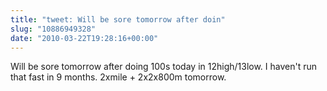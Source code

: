 ```yaml
---
title: "tweet: Will be sore tomorrow after doin"
slug: "10886949328"
date: "2010-03-22T19:28:16+00:00"
---
```

Will be sore tomorrow after doing 100s today in 12high/13low. I haven't run that fast in 9 months. 2xmile + 2x2x800m tomorrow.